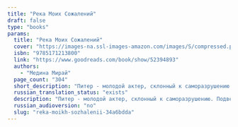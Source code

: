 ```yaml
---
title: "Река Моих Сожалений"
draft: false
type: "books"
params:
  title: "Река Моих Сожалений"
  cover: "https://images-na.ssl-images-amazon.com/images/S/compressed.photo.goodreads.com/books/1584271264i/52394893.jpg"
  isbn: "9785171213800"
  link: "https://www.goodreads.com/book/show/52394893"
  authors:
    - "Медина Мирай"
  page_count: "304"
  short_description: "Питер - молодой актер, склонный к саморазрушению. Подвергать себя смертельным соблазнам – смысл его жизни, ведь другого смысла у него нет."
  russian_translation_status: "exists"
  description: "Питер - молодой актер, склонный к саморазрушению. Подвергать себя смертельным соблазнам – смысл его жизни, ведь другого смысла у него нет. Однажды Питер встречает Колдера - молодого музыканта и певца, свою полную противоположность. Судьбы двух парней переплетаются, когда им предлагают сняться в одном фильме, которому предрекают ошеломительный успех. Актер, желающий стать певцом, и певец, мечтающий стать актером. Парень, видящий смерть во всем, и парень, видящий жизнь в смерти. Потерянный мальчик и мальчик, потерявший все. Готовы ли они погрузиться в реку своих сожалений?"
  russian_audioversion: "no"
  slug: "reka-moikh-sozhalenii-34a6bdda"
---
```

